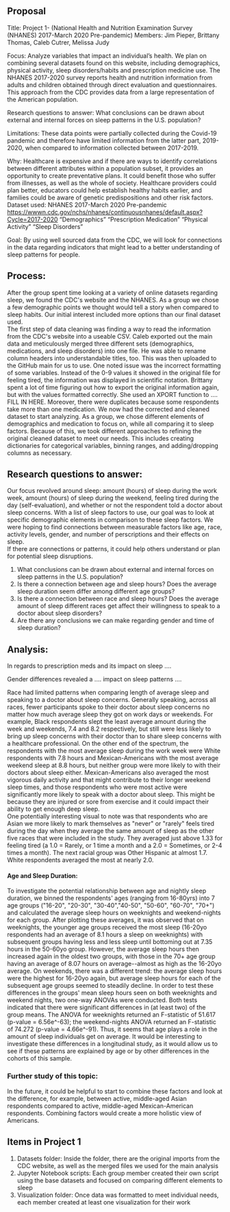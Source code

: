 ## Proposal
Title: Project 1- (National Health and Nutrition Examination Survey (NHANES) 2017-March 2020 Pre-pandemic)
Members: Jim Pieper, Brittany Thomas, Caleb Cutrer, Melissa Judy

Focus: Analyze variables that impact an individual’s health. We plan on combining several datasets found on this website, including demographics, physical activity, sleep disorders/habits and prescription medicine use. The NHANES 2017-2020 survey reports health and nutrition information from adults and children obtained through direct evaluation and questionnaires. This approach from the CDC provides data from a large representation of the American population.

Research questions to answer: What conclusions can be drawn about external and internal forces on sleep patterns in the U.S. population?

Limitations: These data points were partially collected during the Covid-19 pandemic and therefore have limited information from the latter part, 2019-2020, when compared to information collected between 2017-2019.

Why: Healthcare is expensive and if there are ways to identify correlations between different attributes within a population subset, it provides an opportunity to create preventative plans.  It could benefit those who suffer from illnesses, as well as the whole of society.  Healthcare providers could plan better, educators could help establish healthy habits earlier, and families could be aware of genetic predispositions and other risk factors.   
Dataset used: NHANES 2017-March 2020 Pre-pandemic
https://wwwn.cdc.gov/nchs/nhanes/continuousnhanes/default.aspx?Cycle=2017-2020
“Demographics” “Prescription Medication” “Physical Activity” “Sleep Disorders”

Goal: By using well sourced data from the CDC, we will look for connections in the data regarding indicators that might lead to a better understanding of sleep patterns for people. 

## Process: 
After the group spent time looking at a variety of online datasets regarding sleep, we found the CDC's website and the NHANES.  As a group we chose a few demographic points we thought would tell a story when compared to sleep habits.  Our initial interest included more options than our final dataset used.  
The first step of data cleaning was finding a way to read the information from the CDC's website into a useable CSV.  Caleb exported out the main data and meticulously merged three different sets (demographics, medications, and sleep disorders) into one file.  He was able to rename column headers into understandable titles, too.  This was then uploaded to the GitHub main for us to use.
One noted issue was the incorrect formatting of some variables.  Instead of the 0-9 values it showed in the original file for feeling tired, the information was displayed in scientific notation.  Brittany spent a lot of time figuring out how to export the original information again, but with the values formatted correctly.  She used an XPORT function to .... FILL IN HERE.  Moreover, there were duplicates because some respondents take more than one medication.
We now had the corrected and cleaned dataset to start analyzing.  As a group, we chose different elements of demographics and medication to focus on, while all comparing it to sleep factors.  Because of this, we took different approaches to refining the original cleaned dataset to meet our needs.  This includes creating dictionaries for categorical variables, binning ranges, and adding/dropping columns as necessary.  

## Research questions to answer:
Our focus revolved around sleep: amount (hours) of sleep during the work week, amount (hours) of sleep during the weekend, feeling tired during the day (self-evaluation), and whether or not the respondent told a doctor about sleep concerns.
With a list of sleep factors to use, our goal was to look at specific demographic elements in comparison to these sleep factors. We were hoping to find connections between measurable factors like age, race, activity levels, gender, and number of perscriptions and their effects on sleep.  
If there are connections or patterns, it could help others understand or plan for potential sleep disruptions.
 
1. What conclusions can be drawn about external and internal forces on sleep patterns in the U.S. population?
2. Is there a connection between age and sleep hours? Does the average sleep duration seem differ among different age groups?
3. Is there a connection between race and sleep hours? Does the average amount of sleep different races get affect their willingness to speak to a doctor about sleep disorders? 
4. Are there any conclusions we can make regarding gender and time of sleep duration?
   
## Analysis:
In regards to prescription meds and its impact on sleep ....

Gender differences revealed a .... impact on sleep patterns ....

Race had limited patterns when comparing length of average sleep and speaking to a doctor about sleep concerns.  Generally speaking, across all races, fewer participants spoke to their doctor about sleep concerns no matter how much average sleep they got on work days or weekends.  For example, Black respondents slept the least average amount during the week and weekends, 7.4 and 8.2 respectively, but still were less likely to bring up sleep concerns with their doctor than to share sleep concerns with a healthcare professional.  On the other end of the spectrum, the respondents with the most average sleep during the work week were White respondents with 7.8 hours and Mexican-Americans with the most average weekend sleep at 8.8 hours, but neither group were more likely to with their doctors about sleep either.  Mexican-Americans also averaged the most vigorous daily activity and that might contribute to their longer weekend sleep times, and those respondents who were most active were significantly more likely to speak with a doctor about sleep.  This might be because they are injured or sore from exercise and it could impact their ability to get enough deep sleep.  
One potentially interesting visual to note was that respondents who are Asian we more likely to mark themselves as "never" or "rarely" feels tired during the day when they average the same amount of sleep as the other five races that were included in the study.  They averaged just above 1.33 for feeling tired (a 1.0 = Rarely, or 1 time a month and a 2.0 = Sometimes, or 2-4 times a month).  The next racial group was Other Hispanic at almost 1.7. White respondents averaged the most at nearly 2.0.

#### Age and Sleep Duration:
To investigate the potential relationship between age and nightly sleep duration, we binned the respondents' ages (ranging from 16-80yrs) into 7 age groups ("16-20", "20-30", "30-40","40-50", "50-60", "60-70", "70+") and calculated the average sleep hours on weeknights and weekend-nights for each group. After plotting these averages, it was observed that on weeknights, the younger age groups received the most sleep (16-20yo respondents had an average of 8.1 hours a sleep on weeknights) with subsequent groups having less and less sleep until bottoming out at 7.35 hours in the 50-60yo group. However, the average sleep hours then increased again in the oldest two groups, with those in the 70+ age group having an average of 8.07 hours on average--almost as high as the 16-20yo average. On weekends, there was a different trend: the average sleep hours were the highest for 16-20yo again, but average sleep hours for each of the subsequent age groups seemed to steadily decline. In order to test these differences in the groups' mean sleep hours seen on both weeknights and weekend nights, two one-way ANOVAs were conducted. Both tests indicated that there were significant differences in (at least two) of the group means. The ANOVA for weeknights returned an F-statistic of 51.617 (p-value = 6.56e^-63); the weekend-nights ANOVA returned an F-statistic of 74.272 (p-value = 4.66e^-91). Thus, it seems that age plays a role in the amount of sleep individuals get on average. It would be interesting to investigate these differences in a longitudinal study, as it would allow us to see if these patterns are explained by age or by other differences in the cohorts of this sample.     

### Further study of this topic:
In the future, it could be helpful to start to combine these factors and look at the difference, for example, between active, middle-aged Asian respondents compared to active, middle-aged Mexican-American respondents.  Combining factors would create a more holistic view of Americans.  


## Items in Project 1
1. Datasets folder: Inside the folder, there are the original imports from the CDC website, as well as the merged files we used for the main analysis
2. Jupyter Notebook scripts: Each group member created their own script using the base datasets and focused on comparing different elements to sleep
3. Visualization folder: Once data was formatted to meet individual needs, each member created at least one visualization for their work



